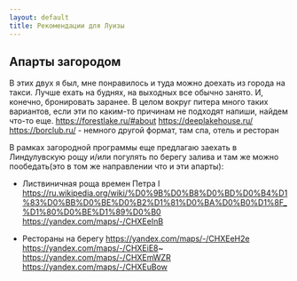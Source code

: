 ```yaml
---
layout: default
title: Рекомендации для Луизы
---
```



## Апарты загородом 
В этих двух я был, мне понравилось и туда можно доехать из города на такси. Лучше ехать на буднях, на выходных все обычно занято. И, конечно, бронировать заранее.
В целом вокруг питера много таких вариантов, если эти по каким-то причинам не подходят напиши, найдем что-то еще.
https://forestlake.ru/#about
https://deeplakehouse.ru/
https://borclub.ru/ - немного другой формат, там спа, отель и ресторан

В рамках загородной программы еще предлагаю заехать в Линдулувскую рощу и/или погулять по берегу залива и там же можно пообедать(это в том же направлении что и эти апарты):

- Листвиничная роща времен Петра I 
https://ru.wikipedia.org/wiki/%D0%9B%D0%B8%D0%BD%D0%B4%D1%83%D0%BB%D0%BE%D0%B2%D1%81%D0%BA%D0%B0%D1%8F_%D1%80%D0%BE%D1%89%D0%B0
https://yandex.com/maps/-/CHXEeInB

- Рестораны на берегу
https://yandex.com/maps/-/CHXEeH2e
https://yandex.com/maps/-/CHXEiE8~
https://yandex.com/maps/-/CHXEmWZR
https://yandex.com/maps/-/CHXEuBow

